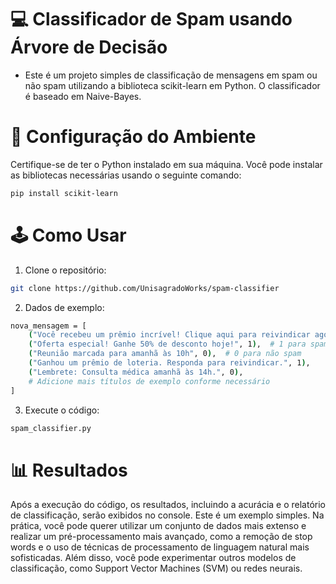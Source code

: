 
# 💻 Classificador de Spam usando Árvore de Decisão
- Este é um projeto simples de classificação de mensagens em spam ou não spam utilizando a biblioteca scikit-learn em Python. O classificador é baseado em Naive-Bayes.

# 🧩 Configuração do Ambiente
Certifique-se de ter o Python instalado em sua máquina. Você pode instalar as bibliotecas necessárias usando o seguinte comando:

```bash
pip install scikit-learn
```
# 🕹 Como Usar
1. Clone o repositório: 
```bash
git clone https://github.com/UnisagradoWorks/spam-classifier
```  
2. Dados de exemplo:
```bash
nova_mensagem = [
    ("Você recebeu um prêmio incrível! Clique aqui para reivindicar agora!", 1), # 1 para spam
    ("Oferta especial! Ganhe 50% de desconto hoje!", 1),  # 1 para spam
    ("Reunião marcada para amanhã às 10h", 0),  # 0 para não spam
    ("Ganhou um prêmio de loteria. Responda para reivindicar.", 1),
    ("Lembrete: Consulta médica amanhã às 14h.", 0),
    # Adicione mais títulos de exemplo conforme necessário
]
```
3. Execute o código:
```bash
spam_classifier.py
```
# 📊 Resultados
Após a execução do código, os resultados, incluindo a acurácia e o relatório de classificação, serão exibidos no console. Este é um exemplo simples. Na prática, você pode querer utilizar um conjunto de dados mais extenso e realizar um pré-processamento mais avançado, como a remoção de stop words e o uso de técnicas de processamento de linguagem natural mais sofisticadas. Além disso, você pode experimentar outros modelos de classificação, como Support Vector Machines (SVM) ou redes neurais. 

